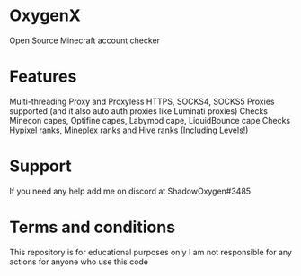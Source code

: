 # OxygenX
Open Source Minecraft account checker



# Features
Multi-threading
Proxy and Proxyless
HTTPS, SOCKS4, SOCKS5 Proxies supported (and it also auto auth proxies like Luminati proxies)
Checks Minecon capes, Optifine capes, Labymod cape, LiquidBounce cape
Checks Hypixel ranks, Mineplex ranks and Hive ranks (Including Levels!)


# Support
If you need any help add me on discord at ShadowOxygen#3485


# Terms and conditions
This repository is for educational purposes only
I am not responsible for any actions for anyone who use this code
